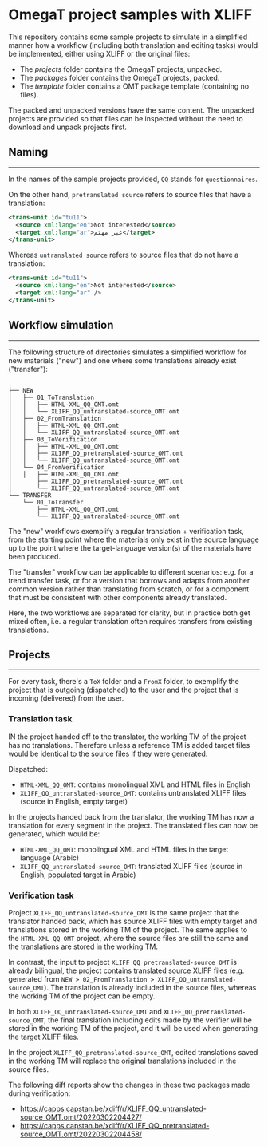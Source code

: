 # OmegaT project samples with XLIFF

This repository contains some sample projects to simulate in a simplified manner how a workflow (including both translation and editing tasks) would be implemented, either using XLIFF or the original files:

-   The _projects_ folder contains the OmegaT projects, unpacked.
-   The _packages_ folder contains the OmegaT projects, packed.
-   The _template_ folder contains a OMT package template (containing no files).

The packed and unpacked versions have the same content. The unpacked projects are provided so that files can be inspected without the need to download and unpack projects first.

## Naming

---

In the names of the sample projects provided, `QQ` stands for `questionnaires`.

On the other hand, `pretranslated source` refers to source files that have a translation:

```xml
<trans-unit id="tu11">
  <source xml:lang="en">Not interested</source>
  <target xml:lang="ar">غير مهتم</target>
</trans-unit>
```

Whereas `untranslated source` refers to source files that do not have a translation:

```xml
<trans-unit id="tu11">
  <source xml:lang="en">Not interested</source>
  <target xml:lang="ar" />
</trans-unit>
```

## Workflow simulation

---

The following structure of directories simulates a simplified workflow for new materials ("new") and one where some translations already exist ("transfer"):

```
.
├── NEW
│   ├── 01_ToTranslation
│   │   ├── HTML-XML_QQ_OMT.omt
│   │   └── XLIFF_QQ_untranslated-source_OMT.omt
│   ├── 02_FromTranslation
│   │   ├── HTML-XML_QQ_OMT.omt
│   │   └── XLIFF_QQ_untranslated-source_OMT.omt
│   ├── 03_ToVerification
│   │   ├── HTML-XML_QQ_OMT.omt
│   │   ├── XLIFF_QQ_pretranslated-source_OMT.omt
│   │   └── XLIFF_QQ_untranslated-source_OMT.omt
│   └── 04_FromVerification
│   │   ├── HTML-XML_QQ_OMT.omt
│       ├── XLIFF_QQ_pretranslated-source_OMT.omt
│       └── XLIFF_QQ_untranslated-source_OMT.omt
└── TRANSFER
    └── 01_ToTransfer
        ├── HTML-XML_QQ_OMT.omt
        └── XLIFF_QQ_untranslated-source_OMT.omt
```

The "new" workflows exemplify a regular translation + verification task, from the starting point where the materials only exist in the source language up to the point where the target-language version(s) of the materials have been produced.

The "transfer" workflow can be applicable to different scenarios: e.g. for a trend transfer task, or for a version that borrows and adapts from another common version rather than translating from scratch, or for a component that must be consistent with other components already translated.

Here, the two workflows are separated for clarity, but in practice both get mixed often, i.e. a regular translation often requires transfers from existing translations.

## Projects

---

For every task, there's a `ToX` folder and a `FromX` folder, to exemplify the project that is outgoing (dispatched) to the user and the project that is incoming (delivered) from the user.

### Translation task

IN the project handed off to the translator, the working TM of the project has no translations. Therefore unless a reference TM is added target files would be identical to the source files if they were generated.

Dispatched:

-   `HTML-XML_QQ_OMT`: contains monolingual XML and HTML files in English
-   `XLIFF_QQ_untranslated-source_OMT`: contains untranslated XLIFF files (source in English, empty target)

In the projects handed back from the translator, the working TM has now a translation for every segment in the project. The translated files can now be generated, which would be:

-   `HTML-XML_QQ_OMT`: monolingual XML and HTML files in the target language (Arabic)
-   `XLIFF_QQ_untranslated-source_OMT`: translated XLIFF files (source in English, populated target in Arabic)

### Verification task

Project `XLIFF_QQ_untranslated-source_OMT` is the same project that the translator handed back, which has source XLIFF files with empty target and translations stored in the working TM of the project. The same applies to the `HTML-XML_QQ_OMT` project, where the source files are still the same and the translations are stored in the working TM.

In contrast, the input to project `XLIFF_QQ_pretranslated-source_OMT` is already bilingual, the project contains translated source XLIFF files (e.g. generated from `NEW > 02_FromTranslation > XLIFF_QQ_untranslated-source_OMT`). The translation is already included in the source files, whereas the working TM of the project can be empty.

In both `XLIFF_QQ_untranslated-source_OMT` and `XLIFF_QQ_pretranslated-source_OMT`, the final translation including edits made by the verifier will be stored in the working TM of the project, and it will be used when generating the target XLIFF files.

In the project `XLIFF_QQ_pretranslated-source_OMT`, edited translations saved in the working TM will replace the original translations included in the source files.

The following diff reports show the changes in these two packages made during verification:

-   https://capps.capstan.be/xdiff/r/XLIFF_QQ_untranslated-source_OMT.omt/20220302204427/
-   https://capps.capstan.be/xdiff/r/XLIFF_QQ_pretranslated-source_OMT.omt/20220302204458/

